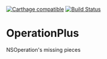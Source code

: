 [![Carthage compatible](https://img.shields.io/badge/Carthage-compatible-4BC51D.svg?style=flat)](https://github.com/Carthage/Carthage)
[![Build Status](https://travis-ci.org/ChimeHQ/OperationPlus.svg?branch=master)](https://travis-ci.org/ChimeHQ/OperationPlus)

# OperationPlus

NSOperation's missing pieces

